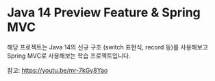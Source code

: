 # Java 14 Preview Feature & Spring MVC

해당 프로젝트는 Java 14의 신규 구조 (switch 표현식, record 등)를 사용해보고 Spring MVC로 사용해보는 학습 프로젝트입니다.

참고: https://youtu.be/mr-7kGy8Yao